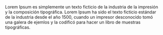 Lorem Ipsum es simplemente un texto ficticio de la industria de la impresión y la composición tipográfica. 
Lorem Ipsum ha sido el texto ficticio estándar de la industria desde el año 1500, 
cuando un impresor desconocido tomó una galera de ejemlos
 y la codificó para hacer un libro de muestras tipográficas. 